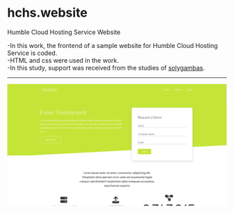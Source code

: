 # hchs.website
Humble Cloud Hosting Service Website<br>

-In this work, the frontend of a sample website for Humble Cloud Hosting Service is coded.<br>
-HTML and css were used in the work.<br>
-In this study, support was received from the studies of <a href="https://github.com/solygambas">solygambas</a>.<br>
<hr>
<img src="https://github.com/ahmetmetinarslan/hchs.website/blob/main/Hosting%20Service%20Landing%20Page/screen.png?raw=true">
